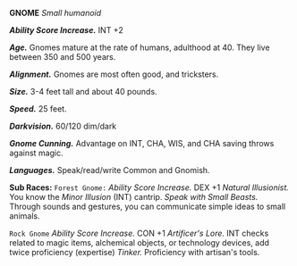 __**GNOME**__
*Small humanoid*

***Ability Score Increase.***
INT +2

***Age.***
Gnomes mature at the rate of humans, adulthood at 40. They live between 350 and 500 years.

***Alignment.***
Gnomes are most often good, and tricksters.

***Size.***
3-4 feet tall and about 40 pounds.

***Speed.***
25 feet.

***Darkvision.***
60/120 dim/dark

***Gnome Cunning.***
Advantage on INT, CHA, WIS, and CHA saving throws against magic.

***Languages.***
Speak/read/write Common and Gnomish. 

**Sub Races:**
`Forest Gnome:`
*Ability Score Increase.* DEX +1
*Natural Illusionist.* You know the *Minor Illusion* (INT) cantrip. 
*Speak with Small Beasts.* Through sounds and gestures, you can communicate simple ideas to small animals. 

`Rock Gnome`
*Ability Score Increase.* CON +1
*Artificer's Lore.* INT checks related to magic items, alchemical objects, or technology devices, add twice proficiency (expertise)
*Tinker.* Proficiency with artisan's tools. 